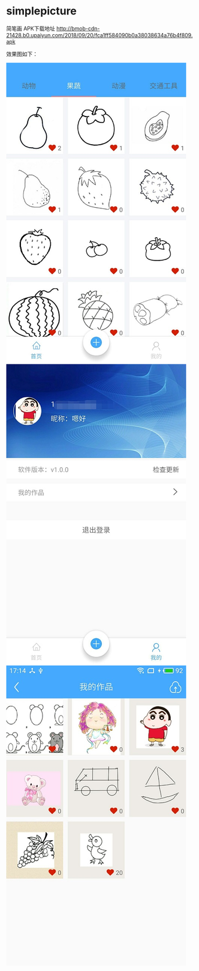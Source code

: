 # simplepicture
简笔画
APK下载地址
http://bmob-cdn-21428.b0.upaiyun.com/2018/09/20/fca1ff584090b0a38038634a76b4f809.apk


效果图如下：

![](https://github.com/wulee510505/simplepicture/blob/master/screenshots/simplepicture_1.jpg)
![](https://github.com/wulee510505/simplepicture/blob/master/screenshots/simplepicture_2.jpg)
![](https://github.com/wulee510505/simplepicture/blob/master/screenshots/simplepicture_3.jpg)
